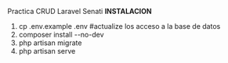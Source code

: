 Practica CRUD Laravel Senati
**INSTALACION**
1) cp .env.example .env #actualize los acceso a la base de datos
2) composer install --no-dev
3) php artisan migrate
4) php artisan serve
